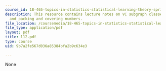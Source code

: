 ```yaml
---
course_id: 18-465-topics-in-statistics-statistical-learning-theory-spring-2007
description: This resource contains lecture notes on VC subgraph classes of functions,
  and packing and covering numbers.
file_location: /coursemedia/18-465-topics-in-statistics-statistical-learning-theory-spring-2007/9b7a2fe567d036a85384bfa2b9c634e3_l12.pdf
file_type: application/pdf
layout: pdf
title: l12.pdf
type: course
uid: 9b7a2fe567d036a85384bfa2b9c634e3

---
```

None